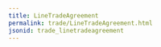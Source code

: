 ```yaml
---
title: LineTradeAgreement
permalink: trade/LineTradeAgreement.html
jsonid: trade_linetradeagreement
---
```

